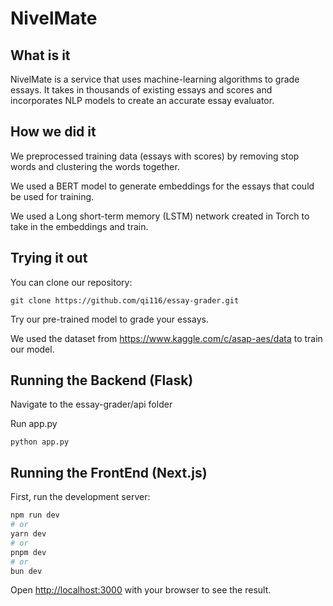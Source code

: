 # NivelMate

## What is it

NivelMate is a service that uses machine-learning algorithms to grade essays. It takes in thousands of existing essays and scores and incorporates NLP models to  create an accurate essay evaluator.

## How we did it

We preprocessed training data (essays with scores) by removing stop words and clustering the words together.

We used a BERT model to generate embeddings for the essays that could be used for training.

We used a Long short-term memory (LSTM) network created in Torch to take in the embeddings and train.

## Trying it out

You can clone our repository:

```
git clone https://github.com/qi116/essay-grader.git
```

Try our pre-trained model to grade your essays. 

We used the dataset from https://www.kaggle.com/c/asap-aes/data to train our model.

## Running the Backend (Flask)

Navigate to the essay-grader/api folder

Run app.py

```
python app.py
```
## Running the FrontEnd (Next.js)

First, run the development server:

```bash
npm run dev
# or
yarn dev
# or
pnpm dev
# or
bun dev
```

Open [http://localhost:3000](http://localhost:3000) with your browser to see the result.
